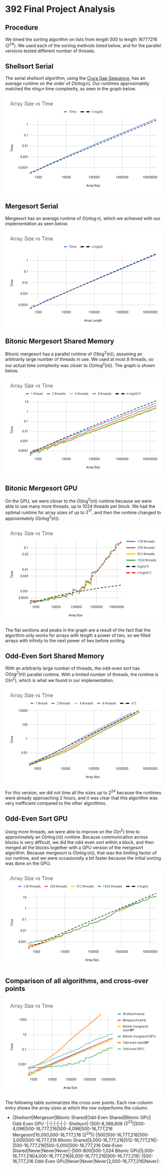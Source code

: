 # 392 Final Project Analysis

## Procedure

We timed the sorting algorithm on lists from length 500 to length 16777216 ($2^{24}$). We used each of the sorting methods listed below, and for the parallel versions tested different number of threads.

## Shellsort Serial

The serial shellsort algorithm, using the [Ciura Gap Sequence](https://web.archive.org/web/20180923235211/http://sun.aei.polsl.pl/~mciura/publikacje/shellsort.pdf), has an average runtime on the order of $O(n \log n)$. Our runtimes approximately matched the $n \log n$ time complexity, as seen in the graph below.

![image](graphs/shellsort-serial-graph.png)

## Mergesort Serial

Mergesort has an average runtime of $O(n \log n)$, which we achieved with our implementation as seen below.

![image](graphs/mergesort-serial-graph.png)

## Bitonic Mergesort Shared Memory

Bitonic mergesort has a parallel runtime of $O(\log ^2 (n))$, assuming an arbitrarily large number of threads in use. We used at most 8 threads, so our actual time complexity was closer to $O(n \log ^2 (n))$. The graph is shown below.

![image](graphs/bitonic-mergesort-shared-graph.png)

## Bitonic Mergesort GPU

On the GPU, we were closer to the $O(\log ^2 (n))$ runtime because we were able to use many more threads, up to 1024 threads per block. We had the optimal runtime for array sizes of up to $2^{17}$, and then the runtime changed to approximately $O(n \log ^2 (n))$.

![image](graphs/bitonic-mergesort-gpu-graph.png)

The flat sections and peaks in the graph are a result of the fact that the algorithm only works for arrays with length a power of two, so we filled arrays with infinity to the next power of two before sorting.

## Odd-Even Sort Shared Memory

With an arbitrarily large number of threads, the odd-even sort has $O(\log ^2 (n))$ parallel runtime. With a limited number of threads, the runtime is $O(n^2)$, which is what we found in our implementation.

![image](graphs/odd-even-sort-shared-graph.png)

For this version, we did not time all the sizes up to $2^{24}$ because the runtimes were already approaching 2 hours, and it was clear that this algorithm was very inefficient compared to the other algorithms.

## Odd-Even Sort GPU

Using more threads, we were able to improve on the $O(n^2)$ time to approximately an $O(n \log(n))$ runtime. Because communication across blocks is very difficult, we did the odd-even sort within a block, and then merged all the blocks together with a GPU version of the mergesort algorithm. Because mergesort is $O(n \log(n))$, that was the limiting factor of our runtime, and we were occasionally a bit faster because the initial sorting was done on the GPU.

![image](graphs/odd-even-sort-gpu-graph.png)

## Comparison of all algorithms, and cross-over points

![image](graphs/all-runtimes.png)

The following table summarizes the cross over points. Each row-column entry shows the array sizes at which the row outperforms the column.

- |Shellsort|Mergesort|Bitonic Shared|Odd-Even Shared|Bitonic GPU| Odd-Even GPU
-|-|-|-|-|-|-
Shellsort|-|500-8,388,608 ($2^{23}$)|500-4,096|500-16,777,216|500-4,096|500-16,777,216
Mergesort|10,000,000-16,777,216 ($2^{24}$)|-|500|500-16,777,216|500-3,000|500-16,777,216
Bitonic Shared|5,000-16,777,216|512-16,777,216|-|500-16,777,216|500-5,000|500-16,777,216
Odd-Even Shared|Never|Never|Never|-|500-800|500-1,024
Bitonic GPU|5,000-16,777,216|4,000-16,777,216|6,000-16,777,216|900-16,777,216|-|500-16,777,216
Odd-Even GPU|Never|Never|Never|2,000-16,777,216|Never|-

